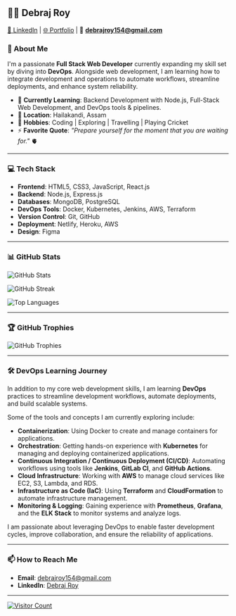 ## 👨‍💻 Debraj Roy

[🔗 LinkedIn](https://www.linkedin.com/in/debrajj/) | [🌐 Portfolio](https://debrajj.github.io/) | 📧 **debrajroy154@gmail.com**

### 🚀 About Me
I'm a passionate **Full Stack Web Developer** currently expanding my skill set by diving into **DevOps**. Alongside web development, I am learning how to integrate development and operations to automate workflows, streamline deployments, and enhance system reliability.

- 🌱 **Currently Learning**: Backend Development with Node.js, Full-Stack Web Development, and DevOps tools & pipelines.
- 🏡 **Location**: Hailakandi, Assam
- 🎯 **Hobbies**: Coding | Exploring | Travelling | Playing Cricket
- ⚡ **Favorite Quote**: *"Prepare yourself for the moment that you are waiting for."* 🫀

---

### 💻 Tech Stack
- **Frontend**: HTML5, CSS3, JavaScript, React.js
- **Backend**: Node.js, Express.js
- **Databases**: MongoDB, PostgreSQL
- **DevOps Tools**: Docker, Kubernetes, Jenkins, AWS, Terraform
- **Version Control**: Git, GitHub
- **Deployment**: Netlify, Heroku, AWS
- **Design**: Figma

---

### 📊 GitHub Stats
![GitHub Stats](https://github-readme-stats.vercel.app/api?username=debrajj&theme=dark&hide_border=false&include_all_commits=false&count_private=false)

![GitHub Streak](https://github-readme-streak-stats.herokuapp.com/?user=debrajj&theme=dark&hide_border=false)

![Top Languages](https://github-readme-stats.vercel.app/api/top-langs/?username=debrajj&theme=dark&hide_border=false&include_all_commits=false&count_private=false&layout=compact)

---

### 🏆 GitHub Trophies
![GitHub Trophies](https://github-profile-trophy.vercel.app/?username=debrajj&theme=radical&no-frame=false&no-bg=true&margin-w=4)

---

### 🛠 DevOps Learning Journey

In addition to my core web development skills, I am learning **DevOps** practices to streamline development workflows, automate deployments, and build scalable systems. 

Some of the tools and concepts I am currently exploring include:

- **Containerization**: Using Docker to create and manage containers for applications.
- **Orchestration**: Getting hands-on experience with **Kubernetes** for managing and deploying containerized applications.
- **Continuous Integration / Continuous Deployment (CI/CD)**: Automating workflows using tools like **Jenkins**, **GitLab CI**, and **GitHub Actions**.
- **Cloud Infrastructure**: Working with **AWS** to manage cloud services like EC2, S3, Lambda, and RDS.
- **Infrastructure as Code (IaC)**: Using **Terraform** and **CloudFormation** to automate infrastructure management.
- **Monitoring & Logging**: Gaining experience with **Prometheus**, **Grafana**, and the **ELK Stack** to monitor systems and analyze logs.

I am passionate about leveraging DevOps to enable faster development cycles, improve collaboration, and ensure the reliability of applications.

---

### 📫 How to Reach Me
- **Email**: [debrajroy154@gmail.com](mailto:debrajroy154@gmail.com)
- **LinkedIn**: [Debraj Roy](https://www.linkedin.com/in/debrajj/)

---

[![Visitor Count](https://visitcount.itsvg.in/api?id=debrajj&icon=0&color=0)](https://visitcount.itsvg.in)

